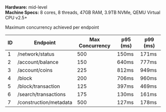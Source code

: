 **Hardware:** mid-level  
**Machine Specs:** 8 cores, 8 threads, 47GB RAM, 3.9TB NVMe, QEMU Virtual CPU v2.5+

Maximum concurrency achieved per endpoint

| ID  | Endpoint               | Max Concurrency | p95 (ms) | p99 (ms) |
| --- | ---------------------- | --------------- | -------- | -------- |
| 1   | /network/status        | 500             | 150ms    | 171ms    |
| 2   | /account/balance       | 150             | 640ms    | 777ms    |
| 3   | /account/coins         | 225             | 812ms    | 949ms    |
| 4   | /block                 | 200             | 706ms    | 960ms    |
| 5   | /block/transaction     | 125             | 397ms    | 469ms    |
| 6   | /search/transactions   | 175             | 130ms    | 161ms    |
| 7   | /construction/metadata | 500             | 127ms    | 178ms    |
